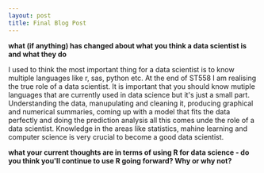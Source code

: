 ```yaml
---
layout: post
title: Final Blog Post
---
```


**what (if anything) has changed about what you think a data scientist is and what they do**

I used to think the most important thing for a data scientist is to know multiple languages like r, sas, python etc.
At the end of ST558 I am realising the true role of a data scientist. It is important that you should know mutiple languages that are currently used in data science but it's just a small part. Understanding the data, manupulating and cleaning it, producing graphical and numerical summaries, coming up with a model that fits the data perfectly and doing the prediction analysis all this comes unde the role of a data scientist. Knowledge in the areas like statistics, mahine learning and computer science is very crucial to become a good data scientist.

**what your current thoughts are in terms of using R for data science - do you think you'll continue to use R going forward?  Why or why not?**
